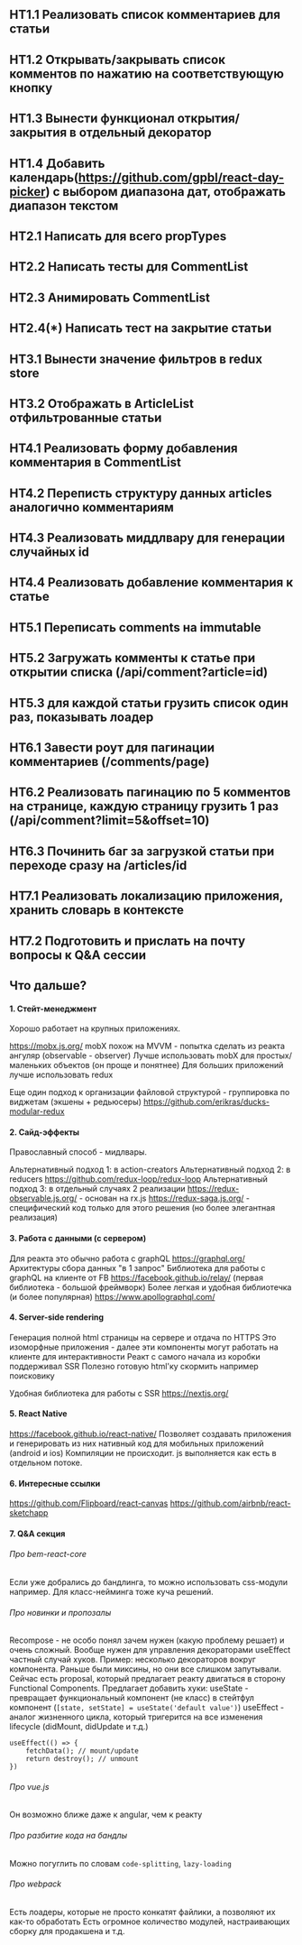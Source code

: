 ## HT1.1 Реализовать список комментариев для статьи
## HT1.2 Открывать/закрывать список комментов по нажатию на соответствующую кнопку
## HT1.3 Вынести функционал открытия/закрытия в отдельный декоратор
## HT1.4 Добавить календарь(https://github.com/gpbl/react-day-picker) с выбором диапазона дат, отображать диапазон текстом

## HT2.1 Написать для всего propTypes
## HT2.2 Написать тесты для CommentList
## HT2.3 Анимировать CommentList
## HT2.4(*) Написать тест на закрытие статьи

## HT3.1 Вынести значение фильтров в redux store
## HT3.2 Отображать в ArticleList отфильтрованные статьи

## HT4.1 Реализовать форму добавления комментария в CommentList
## HT4.2 Переписть структуру данных articles аналогично комментариям
## HT4.3 Реализовать миддлвару для генерации случайных id
## HT4.4 Реализовать добавление комментария к статье

## HT5.1 Переписать comments на immutable
## HT5.2 Загружать комменты к статье при открытии списка (/api/comment?article=id)
## HT5.3 для каждой статьи грузить список один раз, показывать лоадер

## HT6.1 Завести роут для пагинации комментариев (/comments/page)
## HT6.2 Реализовать пагинацию по 5 комментов на странице, каждую страницу грузить 1 раз (/api/comment?limit=5&offset=10)
## HT6.3 Починить баг за загрузкой статьи при переходе сразу на /articles/id

## HT7.1 Реализовать локализацию приложения, хранить словарь в контексте
## HT7.2 Подготовить и прислать на почту вопросы к Q&A сессии


## Что дальше?

#### 1. Стейт-менеджмент
Хорошо работает на крупных приложениях.

https://mobx.js.org/
mobX похож на MVVM - попытка сделать из реакта ангуляр (observable - observer)
Лучше использовать mobX для простых/маленьких объектов (он проще и понятнее)
Для больших приложений лучше использовать redux

Еще один подход к организации файловой структурой - группировка по виджетам (экшены + редьюсеры)
https://github.com/erikras/ducks-modular-redux

#### 2. Сайд-эффекты
Православный способ - мидлвары.

Альтернативный подход 1: в action-creators
Альтернативный подход 2: в reducers https://github.com/redux-loop/redux-loop
Альтернативный подход 3: в отдельный случаях
2 реализации
https://redux-observable.js.org/ - основан на rx.js
https://redux-saga.js.org/ - специфический код только для этого решения (но более элегантная реализация)

#### 3. Работа с данными (с сервером)
Для реакта это обычно работа с graphQL https://graphql.org/
Архитектуры сбора данных "в 1 запрос"
Библиотека для работы с graphQL на клиенте от FB https://facebook.github.io/relay/ (первая библиотека - большой фреймворк)
Более легкая и удобная библиотечка (и более популярная) https://www.apollographql.com/

#### 4. Server-side rendering
Генерация полной html страницы на сервере и отдача по HTTPS
Это изоморфные приложения - далее эти компоненты могут работать на клиенте для интерактивности
Реакт с самого начала из коробки поддерживал SSR
Полезно готовую html'ку скормить например поисковику

Удобная библиотека для работы с SSR https://nextjs.org/

#### 5. React Native
https://facebook.github.io/react-native/
Позволяет создавать приложения и генерировать из них нативный код для мобильных приложений (android и ios)
Компиляции не происходит. js выполняется как есть в отдельном потоке.

#### 6. Интересные ссылки
https://github.com/Flipboard/react-canvas
https://github.com/airbnb/react-sketchapp

#### 7. Q&A секция
###### Про bem-react-core
Если уже добрались до бандлинга, то можно использовать css-модули например. Для класс-нейминга тоже куча решений.

###### Про новинки и пропозалы
Recompose - не особо понял зачем нужен (какую проблему решает) и очень сложный. Вообще нужен для управления декораторами
useEffect частный случай хуков. Пример: несколько декораторов вокруг компонента.
Раньше были миксины, но они все слишком запутывали.
Сейчас есть proposal, который предлагает реакту двигаться в сторону Functional Components.
Предлагает добавить хуки:
useState - превращает функциональный компонент (не класс) в стейтфул компонент (`[state, setState] = useState('default value')`)
useEffect - аналог жизненного цикла, который тригерится на все изменения lifecycle (didMount, didUpdate и т.д.)
```
useEffect(() => {
    fetchData(); // mount/update
    return destroy(); // unmount
})
```

###### Про vue.js
Он возможно ближе даже к angular, чем к реакту

###### Про разбитие кода на бандлы
Можно погуглить по словам `code-splitting`, `lazy-loading`

###### Про webpack
Есть лоадеры, которые не просто конкатят файлики, а позволяют их как-то обработать
Есть огромное количество модулей, настраивающих сборку для продакшена и т.д.